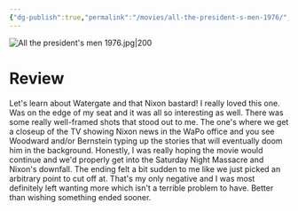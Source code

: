 ```yaml
---
{"dg-publish":true,"permalink":"/movies/all-the-president-s-men-1976/","tags":["movies"],"created":"2023-12-28","updated":"2025-03-13"}
---
```



![All the president's men 1976.jpg|200](/img/user/_sys/Attachments/All%20the%20president's%20men%201976.jpg)

# Review

Let's learn about Watergate and that Nixon bastard! I really loved this one. Was on the edge of my seat and it was all so interesting as well. There was some really well-framed shots that stood out to me. The one's where we get a closeup of the TV showing Nixon news in the WaPo office and you see Woodward and/or Bernstein typing up the stories that will eventually doom him in the background. Honestly, I was really hoping the movie would continue and we'd properly get into the Saturday Night Massacre and Nixon's downfall. The ending felt a bit sudden to me like we just picked an arbitrary point to cut off at. That's my only negative and I was most definitely left wanting more which isn't a terrible problem to have. Better than wishing something ended sooner.

